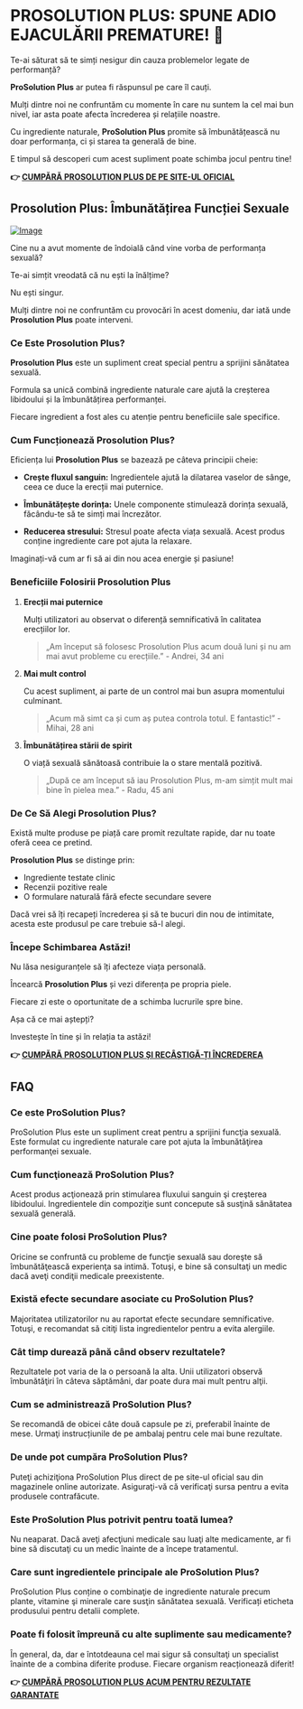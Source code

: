 # PROSOLUTION PLUS: SPUNE ADIO EJACULĂRII PREMATURE! 💪

Te-ai săturat să te simți nesigur din cauza problemelor legate de performanță? 

**ProSolution Plus** ar putea fi răspunsul pe care îl cauți. 

Mulți dintre noi ne confruntăm cu momente în care nu suntem la cel mai bun nivel, iar asta poate afecta încrederea și relațiile noastre. 

Cu ingrediente naturale, **ProSolution Plus** promite să îmbunătățească nu doar performanța, ci și starea ta generală de bine. 

E timpul să descoperi cum acest supliment poate schimba jocul pentru tine!



**👉 [CUMPĂRĂ PROSOLUTION PLUS DE PE SITE-UL OFICIAL](https://gchaffi.com/pVNe99Fe)**

## Prosolution Plus: Îmbunătățirea Funcției Sexuale

[![Image](https://www2.sellhealth.com/175/prosolutionplus_3_6.gif)](https://gchaffi.com/pVNe99Fe)

Cine nu a avut momente de îndoială când vine vorba de performanța sexuală? 

Te-ai simțit vreodată că nu ești la înălțime? 

Nu ești singur. 

Mulți dintre noi ne confruntăm cu provocări în acest domeniu, dar iată unde **Prosolution Plus** poate interveni.

### Ce Este Prosolution Plus?

**Prosolution Plus** este un supliment creat special pentru a sprijini sănătatea sexuală. 

Formula sa unică combină ingrediente naturale care ajută la creșterea libidoului și la îmbunătățirea performanței. 

Fiecare ingredient a fost ales cu atenție pentru beneficiile sale specifice.

### Cum Funcționează Prosolution Plus?

Eficiența lui **Prosolution Plus** se bazează pe câteva principii cheie:

- **Crește fluxul sanguin:** Ingredientele ajută la dilatarea vaselor de sânge, ceea ce duce la erecții mai puternice.
  
- **Îmbunătățește dorința:** Unele componente stimulează dorința sexuală, făcându-te să te simți mai încrezător.

- **Reducerea stresului:** Stresul poate afecta viața sexuală. Acest produs conține ingrediente care pot ajuta la relaxare.

Imaginați-vă cum ar fi să ai din nou acea energie și pasiune!

### Beneficiile Folosirii Prosolution Plus

1. **Erecții mai puternice**
   
   Mulți utilizatori au observat o diferență semnificativă în calitatea erecțiilor lor.
   
   > „Am început să folosesc Prosolution Plus acum două luni și nu am mai avut probleme cu erecțiile.” - Andrei, 34 ani

2. **Mai mult control**

   Cu acest supliment, ai parte de un control mai bun asupra momentului culminant.
  
   > „Acum mă simt ca și cum aș putea controla totul. E fantastic!” - Mihai, 28 ani

3. **Îmbunătățirea stării de spirit**

   O viață sexuală sănătoasă contribuie la o stare mentală pozitivă.
  
   > „După ce am început să iau Prosolution Plus, m-am simțit mult mai bine în pielea mea.” - Radu, 45 ani

### De Ce Să Alegi Prosolution Plus?

Există multe produse pe piață care promit rezultate rapide, dar nu toate oferă ceea ce pretind. 

**Prosolution Plus** se distinge prin:

- Ingrediente testate clinic
- Recenzii pozitive reale
- O formulare naturală fără efecte secundare severe

Dacă vrei să îți recapeți încrederea și să te bucuri din nou de intimitate, acesta este produsul pe care trebuie să-l alegi.

### Începe Schimbarea Astăzi!

Nu lăsa nesiguranțele să îți afecteze viața personală. 

Încearcă **Prosolution Plus** și vezi diferența pe propria piele.

Fiecare zi este o oportunitate de a schimba lucrurile spre bine.

Așa că ce mai aștepți? 

Investește în tine și în relația ta astăzi!



**👉 [CUMPĂRĂ PROSOLUTION PLUS ȘI RECÂȘTIGĂ-ȚI ÎNCREDEREA](https://gchaffi.com/pVNe99Fe)**

## FAQ

### Ce este ProSolution Plus?
ProSolution Plus este un supliment creat pentru a sprijini funcţia sexuală. Este formulat cu ingrediente naturale care pot ajuta la îmbunătăţirea performanţei sexuale.

### Cum funcţionează ProSolution Plus?
Acest produs acţionează prin stimularea fluxului sanguin şi creşterea libidoului. Ingredientele din compoziţie sunt concepute să susţină sănătatea sexuală generală.

### Cine poate folosi ProSolution Plus?
Oricine se confruntă cu probleme de funcţie sexuală sau doreşte să îmbunătăţească experienţa sa intimă. Totuşi, e bine să consultaţi un medic dacă aveţi condiţii medicale preexistente.

### Există efecte secundare asociate cu ProSolution Plus?
Majoritatea utilizatorilor nu au raportat efecte secundare semnificative. Totuşi, e recomandat să citiţi lista ingredientelor pentru a evita alergiile.

### Cât timp durează până când observ rezultatele?
Rezultatele pot varia de la o persoană la alta. Unii utilizatori observă îmbunătăţiri în câteva săptămâni, dar poate dura mai mult pentru alţii.

### Cum se administrează ProSolution Plus?
Se recomandă de obicei câte două capsule pe zi, preferabil înainte de mese. Urmaţi instrucțiunile de pe ambalaj pentru cele mai bune rezultate.

### De unde pot cumpăra ProSolution Plus?
Puteţi achiziţiona ProSolution Plus direct de pe site-ul oficial sau din magazinele online autorizate. Asiguraţi-vă că verificaţi sursa pentru a evita produsele contrafăcute.

### Este ProSolution Plus potrivit pentru toată lumea?
Nu neaparat. Dacă aveţi afecţiuni medicale sau luaţi alte medicamente, ar fi bine să discutaţi cu un medic înainte de a începe tratamentul.

### Care sunt ingredientele principale ale ProSolution Plus?
ProSolution Plus conține o combinaţie de ingrediente naturale precum plante, vitamine şi minerale care susţin sănătatea sexuală. Verificați eticheta produsului pentru detalii complete.

### Poate fi folosit împreună cu alte suplimente sau medicamente?
În general, da, dar e întotdeauna cel mai sigur să consultaţi un specialist înainte de a combina diferite produse. Fiecare organism reacționează diferit!



**👉 [CUMPĂRĂ PROSOLUTION PLUS ACUM PENTRU REZULTATE GARANTATE](https://gchaffi.com/pVNe99Fe)**